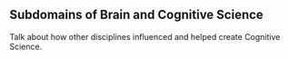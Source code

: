 ## Subdomains of Brain and Cognitive Science

Talk about how other disciplines influenced and helped
create Cognitive Science. 